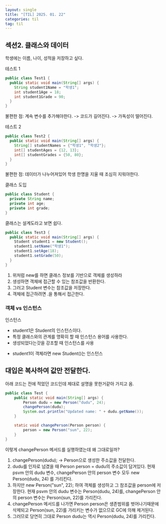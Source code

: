 ```yaml
---
layout: single
title: "[TIL] 2025. 01. 22"
categories: til
tag: til
---
```


## 섹션2. 클래스와 데이터

학생에는 이름, 나이, 성적을 저장하고 싶다.

테스트 1

```java
public class Test1 {
  public static void main(String[] args) {
    String student1Name = "학생1";
    int student1Age = 18;
    int student1Grade = 90;
  }
}
```

불편한 점: 계속 변수를 추가해야한다. -> 코드가 길어진다. -> 가독성이 떨어진다.

테스트 2

```java
public class Test2 {
  public static void main(String[] args) {
    String[] studentNames = {"학생1", "학생2"};
    int[] studentAges = {12, 13};
    int[] studentGrades = {50, 80};
  }
}
```
불편한 점: 데이터가 나누어져있어 학생 한명을 지울 때 조심히 지워야한다.

클래스 도입
```java
public class Student {
  private String name;
  private int age;
  private int grade;
}
```
클래스는 설계도라고 보면 쉽다.
```java
public class Test3 {
  public static void main(String[] args) {
    Student student1 = new Student();
    student1.setName("학생1");
    student1.setAge(18);
    student1.setGrade(50);
  }
}
```
1. 위처럼 new를 하면 클래스 정보를 기반으로 객체를 생성하라
2. 생성하면 객체에 접근할 수 있는 참조값을 반환한다.
3. 그러고 Student 변수는 참조값을 저장한다.
4. 객체에 접근하려면 .을 통해서 접근한다.

### 객체 vs 인스턴스
인스턴스
- student1은 Student의 인스턴스이다.
- 특정 클래스와의 관계를 명확히 할 때 인스턴스 용어를 사용한다.
- 생성되었다는갓을 강조할 때 인스턴스를 사용

* student1이 객체라면 new Student()는 인스턴스


## 대입은 복사하여 값만 전달한다.
아래 코드는 전에 적었던 코드인데 제대로 설명을 못한거같아 가지고 옴.
```java
public class Test {
    public static void main(String[] args) {
        Person dudu = new Person("dudu", 24);
        changePerson(dudu);
        System.out.println("Updated name: " + dudu.getName());
    }

    static void changePerson(Person person) {
        person = new Person("sun", 22);    
    }
}
```
이렇게 changePerson 메서드를 실행하였는데 왜 그대로일까?
1. changePerson(dudu); -> Person으로 생성한 주소값을 전달한다.
2. dudu를 인자로 넘겼을 때 Person person = dudu의 주소값이 담겨있다.
현재 psvm 안의 dudu 변수, changePerson 안의 person 변수 모두 new Person(dudu, 24) 를 가리킨다.
3. 하지만 new Person("sun", 22); 하여 객체를 생성하고 그 참조값을 person에 저장한다.
현재 psvm 안의 dudu 변수는 Person(dudu, 24)를, changePerson 안의 person 변수는 Person(sun, 22)를 가리킨다.
4. changePerson 메서드를 나가면 Person person은 생존범위를 벗어나기때문에 삭제되고 
Person(sun, 22)를 가리키는 변수가 없으므로 GC에 의해 제거된다.
5. 그러므로 당연히 그대로 Person dudu는 역시 Person(dudu, 24)를 가리킨다.
